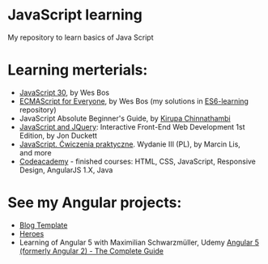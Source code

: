 # JavaScript learning
My repository to learn basics of Java Script

# Learning merterials:
- [JavaScript 30](https://javascript30.com/), by Wes Bos
- [ECMAScript for Everyone](https://es6.io/), by Wes Bos (my solutions in [ES6-learning](https://github.com/wroclawianka/ES6-learning) repository)
- JavaScript Absolute Beginner's Guide, by [Kirupa Chinnathambi](https://www.kirupa.com/)
- [JavaScript and JQuery](http://javascriptbook.com): Interactive Front-End Web Development 1st Edition, by Jon Duckett
- [JavaScript. Ćwiczenia praktyczne](https://helion.pl/ksiazki/javascript-cwiczenia-praktyczne-wydanie-iii-marcin-lis,cwjas3.htm#format/e). Wydanie III (PL), by Marcin Lis,  
and more
- [Codeacademy](https://www.codecademy.com) - finished courses: HTML, CSS, JavaScript, Responsive Design, AngularJS 1.X, Java

# See my Angular projects:
- [Blog Template](https://github.com/unrealdst/BlogApi/tree/master/Blog2.0/blog2.0)
- [Heroes](https://github.com/wroclawianka/angular2.0_heroes-tutorial)
- Learning of Angular 5 with Maximilian Schwarzmüller, Udemy [Angular 5 (formerly Angular 2) - The Complete Guide](https://www.udemy.com/the-complete-guide-to-angular-2/)
